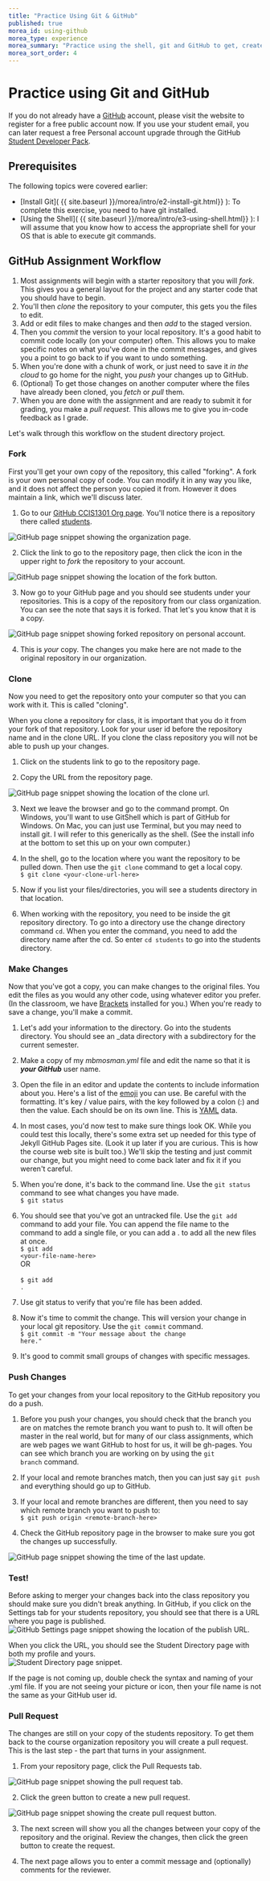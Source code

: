 ```yaml
---
title: "Practice Using Git & GitHub"
published: true
morea_id: using-github
morea_type: experience
morea_summary: "Practice using the shell, git and GitHub to get, create, update and manage files."
morea_sort_order: 4
---
```


# Practice using Git and GitHub
If you do not already have a [GitHub](https://github.com/) account, please visit the website to register for a free public account now.  If you use your student email, you can later request a free Personal account upgrade through the GitHub [Student Developer Pack](https://education.github.com/pack).

## Prerequisites
The following topics were covered earlier:

- [Install Git]( {{ site.baseurl }}/morea/intro/e2-install-git.html}} ): To complete this exercise, you need to have git installed.  
- [Using the Shell]( {{ site.baseurl }}/morea/intro/e3-using-shell.html}} ): I will assume that you know how to access the appropriate shell for your OS that is able to execute git commands.


## GitHub Assignment Workflow

1. Most assignments will begin with a starter repository that you will *_fork_*.  This gives you a general layout for the project and any starter code that you should have to begin.  
2. You'll then *_clone_* the repository to your computer, this gets you the files to edit.
3. Add or edit files to make changes and then *_add_* to the staged version.
4. Then you *_commit_* the version to your local repository.  It's a good habit to commit code locally (on your computer) often.  This allows you to make specific notes on what you've done in the commit messages, and gives you a point to go back to if you want to undo something.  
4. When you're done with a chunk of work, or just need to save it *in the cloud* to go home for the night, you *_push_* your changes up to GitHub.  
5. (Optional) To get those changes on another computer where the files have already been cloned, you *fetch* or *pull* them.  
6. When you are done with the assignment and are ready to submit it for grading, you make a *_pull request_*.  This allows me to give you in-code feedback as I  grade.  

Let's walk through this workflow on the student directory project.  

### Fork
First you'll get your own copy of the repository, this called "forking". A fork is your own personal copy of code.  You can modify it in any way you like, and it does not affect the person you copied it from.  However it does maintain a link, which we'll discuss later.

1. Go to our [GitHub CCIS1301 Org page](https://github.com/htc-ccis1301).  You'll notice there is a repository there called [students](https://github.com/htc-ccis1301/students).  
  <img src="../assets/images/s1/github_org_students.jpg" alt="GitHub page snippet showing the organization page.">

2. Click the link to go to the repository page, then click the icon in the upper right to *fork* the repository to your account.  
  <img src="../assets/images/s1/github_fork.jpg" alt="GitHub page snippet showing the location of the fork button.">

3. Now go to your GitHub page and you should see students under your repositories.  This is a copy of the repository from our class organization.  You can see the note that says it is forked.  That let's you know that it is a copy.
  <img src="../assets/images/s1/github_forked_students.jpg" alt="GitHub page snippet showing forked repository on personal account.">

4. This is *your* copy.  The changes you make here are not made to the original repository in our organization.  


### Clone
Now you need to get the repository onto your computer so that you can work with it.  This is called "cloning".  

<div class="alert alert-danger" role="alert">
When you clone a repository for class, it is important that you do it from your fork of that repository. Look for your user id before the repository name and in the clone URL. If you clone the class repository you will not be able to push up your changes.
</div>

1. Click on the students link to go to the repository page.

2. Copy the URL from the repository page.  
  <img src="../assets/images/s1/github_clone_url_updated.png" alt="GitHub page snippet showing the location of the clone url.">

3. Next we leave the browser and go to the command prompt.  On Windows, you'll want to use  GitShell which is part of GitHub for Windows.  On Mac, you can just use Terminal, but you may need to install git.  I will refer to this generically as the shell.  (See the install info at the bottom to set this up on your own computer.)

4. In the shell, go to the location where you want the repository to be pulled down.  Then use the <code>git clone</code> command to get a local copy.
<br>`$ git clone <your-clone-url-here>`

5. Now if you list your files/directories, you will see a students directory in that location.

6. When working with the repository, you need to be inside the git repository directory.  To go into a directory use the change directory command `cd`.  When you enter the command, you need to add the directory name after the cd.  So enter `cd students` to go into the students directory.


###  Make Changes
Now that you've got a copy, you can make changes to the original files.  You edit the files as you would any other code, using whatever editor you prefer.  (In the classroom, we have [Brackets](http://brackets.io/) installed for you.)  When you're ready to save a change, you'll make a commit.

1. Let's add your information to the directory.  Go into the students directory.  You should see an _data directory with a subdirectory for the current semester.  

2. Make a copy of my *mbmosman.yml* file and edit the name so that it is __*your GitHub*__ user name.

3. Open the file in an editor and update the contents to include information about you.  Here's a list of the [emoji](http://www.emoji-cheat-sheet.com/) you can use.  Be careful with the formatting.  It's key / value pairs, with the key followed by a colon (:) and then the value.  Each should be on its own line.  This is [YAML](http://www.yaml.org/start.html) data.

4. In most cases, you'd now test to make sure things look OK.  While you could test this locally, there's some extra set up needed for this type of Jekyll GitHub Pages site.  (Look it up later if you are curious.  This is how the course web site is built too.)  We'll skip the testing and just commit our change, but you might need to come back later and fix it if you weren't careful.

5. When you're done, it's back to the command line.  Use the <code>git status</code> command to see what changes you have made.<br><code>$ git status</code>

5. You should see that you've got an untracked file.  Use the <code>git add</code> command to add your file.  You can append the file name to the command to add a single file, or you can add a . to add all the new files at once.<br><code>$ git add &lt;your-file-name-here&gt;</code><br>OR<br><br><code>$ git add .</code>

6. Use git status to verify that you're file has been added.  

7. Now it's time to commit the change.  This will version your change in your local git repository.  Use the <code>git commit</code> command.<br><code>$ git commit -m "Your message about the change here."</code>

8.  It's good to commit small groups of changes with specific messages.

### Push Changes
To get your changes from your local repository to the GitHub repository you do a push.

1. Before you push your changes, you should check that the branch you are on matches the remote branch you want to push to. It will often be master in the real world, but for many of our class assignments, which are web pages we want GitHub to host for us, it will be gh-pages.  You can see which branch you are working on by using the <code>git branch</code> command.

2. If your local and remote branches match, then you can just say `git push` and everything should go up to GitHub.

3. If your local and remote branches are different, then you need to say which remote branch you want to push to:<br>`$ git push origin <remote-branch-here>`

4.  Check the GitHub repository page in the browser to make sure you got the changes up successfully.  
  <img src="../assets/images/s1/github_pushed_changes.jpg" alt="GitHub page snippet showing the time of the last update.">

### Test!
Before asking to merger your changes back into the class repository you should make sure you didn't break anything.  In GitHub, if you click on the Settings tab for your students repository, you should see that there is a URL where you page is published.
<img src="../assets/images/s1/github_test_changes.png" alt="GitHub Settings page snippet showing the location of the publish URL.">

When you click the URL, you should see the Student Directory page with both my profile and yours.  
<img src="../assets/images/s1/github_test_page.png" alt="Student Directory page snippet.">

If the page is not coming up, double check the syntax and naming of your .yml file.  If you are not seeing your picture or icon, then your file name is not the same as your GitHub user id.  


### Pull Request
The changes are still on your copy of the students repository.  To get them back to the course organization repository you will create a pull request.  This is the last step - the part that turns in your assignment.

1. From your repository page, click the Pull Requests tab.  
  <img src="../assets/images/s1/github_pullreq_tab.jpg" alt="GitHub page snippet showing the pull request tab.">

2. Click the green button to create a new pull request.
  <img src="../assets/images/s1/github_new_pullreq.jpg" alt="GitHub page snippet showing the create pull request button.">

3. The next screen will show you all the changes between your copy of the repository and the original.  Review the changes, then click the green button to create the request.

4. The next page allows you to enter a commit message and (optionally) comments for the reviewer.  
